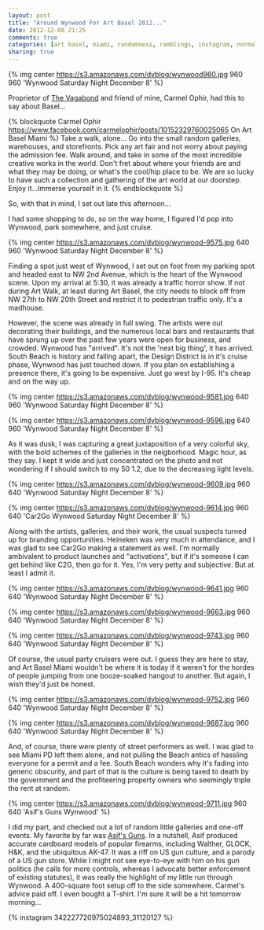 ```yaml
---
layout: post
title: "Around Wynwood For Art Basel 2012..."
date: 2012-12-08 21:25
comments: true
categories: [art basel, miami, randomness, ramblings, instagram, normal, wynwood, asif,]
sharing: true
---
```


{% img center https://s3.amazonaws.com/dvblog/wynwood960.jpg 960 960 'Wynwood Saturday Night December 8' %}


Proprietor of <a href="http://thevagabondmiami.com/">The Vagabond</a> and friend of mine, Carmel Ophir, had this to say about Basel...

{% blockquote Carmel Ophir https://www.facebook.com/carmelophir/posts/10152329760025065 On Art Basel Miami %}
Take a walk, alone... Go into the small random galleries, warehouses, and storefronts. Pick any art fair and not worry about paying the admission fee. Walk around, and take in some of the most incredible creative works in the world. Don't fret about where your friends are and what they may be doing, or what's the cool/hip place to be.
We are so lucky to have such a collection and gathering of the art world at our doorstep. Enjoy it...Immerse yourself in it.
{% endblockquote %}

So, with that in mind, I set out late this afternoon...

<!-- more -->

I had some shopping to do, so on the way home, I figured I'd pop into Wynwood, park somewhere, and just cruise. 

{% img center https://s3.amazonaws.com/dvblog/wynwood-9575.jpg 640 960 'Wynwood Saturday Night December 8' %}

Finding a spot just west of Wynwood, I set out on foot from my parking spot and headed east to NW 2nd Avenue, which is the heart of the Wynwood scene. Upon my arrival at 5:30, it was already a traffic horror show. If not during Art Walk, at least during Art Basel, the city needs to block off from NW 27th to NW 20th Street and restrict it to pedestrian traffic only. It's a madhouse.

However, the scene was already in full swing. The artists were out decorating their buildings, and the numerous local bars and restaurants that have sprung up over the past few years were open for business, and crowded. Wynwood has "arrived". It's not the 'next big thing', it has arrived. South Beach is history and falling apart, the Design District is in it's cruise phase, Wynwood has just touched down. If you plan on establishing a presence there, it's going to be expensive. Just go west by I-95. It's cheap and on the way up. 

{% img center https://s3.amazonaws.com/dvblog/wynwood-9581.jpg 640 960 'Wynwood Saturday Night December 8' %}

{% img center https://s3.amazonaws.com/dvblog/wynwood-9596.jpg 640 960 'Wynwood Saturday Night December 8' %}

As it was dusk, I was capturing a great juxtaposition of a very colorful sky, with the bold schemes of the galleries in the neigborhood. Magic hour, as they say. I kept it wide and just concentrated on the photo and not wondering if I should switch to my 50 1.2, due to the decreasing light levels. 

{% img center https://s3.amazonaws.com/dvblog/wynwood-9609.jpg 960 640 'Wynwood Saturday Night December 8' %}

{% img center https://s3.amazonaws.com/dvblog/wynwood-9614.jpg 960 640 'Car2Go Wynwood Saturday Night December 8' %}

Along with the artists, galleries, and their work, the usual suspects turned up for branding opportunities. Heineken was very much in attendance, and I was glad to see Car2Go making a statement as well. I'm normally ambivalent to product launches and "activations", but if it's someone I can get behind like C2G, then go for it. Yes, I'm very petty and subjective. But at least I admit it. 

{% img center https://s3.amazonaws.com/dvblog/wynwood-9641.jpg 960 640 'Wynwood Saturday Night December 8' %}

{% img center https://s3.amazonaws.com/dvblog/wynwood-9663.jpg 960 640 'Wynwood Saturday Night December 8' %}

{% img center https://s3.amazonaws.com/dvblog/wynwood-9743.jpg 960 640 'Wynwood Saturday Night December 8' %}

Of course, the usual party cruisers were out. I guess they are here to stay, and Art Basel Miami wouldn't be where it is today if it weren't for the hordes of people jumping from one booze-soaked hangout to another. But again, I wish they'd just be honest. 

{% img center https://s3.amazonaws.com/dvblog/wynwood-9752.jpg 960 640 'Wynwood Saturday Night December 8' %}

{% img center https://s3.amazonaws.com/dvblog/wynwood-9687.jpg 960 640 'Wynwood Saturday Night December 8' %}

And, of course, there were plenty of street performers as well. I was glad to see Miami PD left them alone, and not pulling the Beach antics of hassling everyone for a permit and a fee. South Beach wonders why it's fading into generic obscurity, and part of that is the culture is being taxed to death by the government and the profiteering property owners who seemingly triple the rent at random. 

{% img center https://s3.amazonaws.com/dvblog/wynwood-9711.jpg 960 640 'Asif's Guns Wynwood' %}

I did my part, and checked out a lot of random little galleries and one-off events. My favorite by far was <a href="http://www.primaryprojectspace.com/artbasel/asifsguns">Asif's Guns</a>. In a nutshell, Asif produced accurate cardboard models of popular firearms, including Walther, GLOCK, H&K, and the ubiquitous AK-47. It was a riff on US gun culture, and a parody of a US gun store. While I might not see eye-to-eye with him on his gun politics (he calls for more controls, whereas I advocate better enforcement of existing statutes), it was really the highlight of my little run through Wynwood. A 400-square foot setup off to the side somewhere. Carmel's advice paid off. I even bought a T-shirt. I'm sure it will be a hit tomorrow morning...

{% instagram 342227720975024893_31120127 %}



